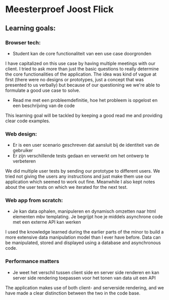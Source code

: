 # Meesterproef Joost Flick

## Learning goals:

### Browser tech:

- Student kan de core functionaliteit van een use case doorgronden

I have capitalized on this use case by having multiple meetings with our client. I tried to ask more than just the basic questions to really determine the core functionalities of the application. The idea was kind of vague at first (there were no designs or prototypes, just a concept that was presented to us verbally) but because of our questioning we we're able to formulate a good use case to solve.

- Read me met een probleemdefinitie, hoe het probleem is opgelost en een beschrijving van de code

This learning goal will be tackled by keeping a good read me and providing clear code examples.

### Web design:

- Er is een user scenario geschreven dat aansluit bij de identiteit van de gebruiker
- Er zijn verschillende tests gedaan en verwerkt om het ontwerp te verbeteren

We did multiple user tests by sending our prototype to different users. We tried not giving the users any instructions and just make them use our application which seemed to work out fine. Meanwhile I also kept notes about the user tests on which we iterated for the next test.

### Web app from scratch:

- Je kan data ophalen, manipuleren en dynamisch omzetten naar html elementen mbv templating. Je begrijpt hoe je middels asynchrone code met een externe API kan werken

I used the knowledge learned during the earlier parts of the minor to build a more extensive data manipulation model than I ever have before. Data can be manipulated, stored and displayed using a database and asynchronous code.

### Performance matters

- Je weet het verschil tussen client side en server side renderen en kan server side rendering toepassen voor het tonen van data uit een API

The application makes use of both client- and serverside rendering, and we have made a clear distinction between the two in the code base.
